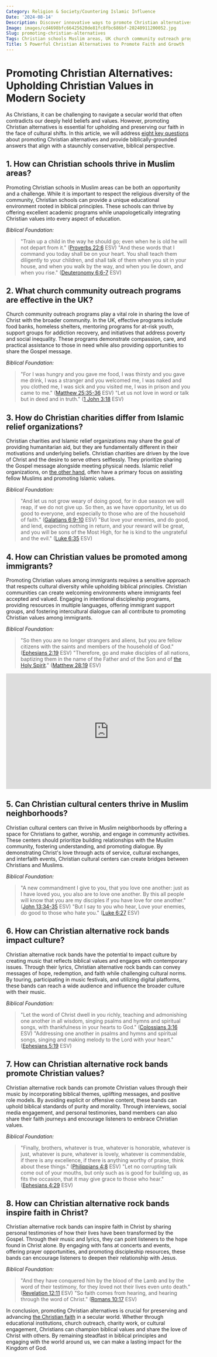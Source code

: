 ```yaml
---
Category: Religion & Society/Countering Islamic Influence
Date: '2024-08-14'
Description: Discover innovative ways to promote Christian alternatives in Muslim communities in the UK. Explore the impact of Christian schools, community outreach programs, charities, and cultural centers on fostering Christian values and engagement in diverse neighborhoods.
Image: images/cd4698bfc66425620de81fc8fbc686bf-20240911200052.jpg
Slug: promoting-christian-alternatives
Tags: Christian schools Muslim areas, UK church community outreach programs, Christian charities vs Islamic relief, Promoting Christian values immigrants, Christian cultural centers Muslim neighborhoods
Title: 5 Powerful Christian Alternatives to Promote Faith and Growth
---
```


# Promoting Christian Alternatives: Upholding Christian Values in Modern Society

As Christians, it can be challenging to navigate a secular world that often contradicts our deeply held beliefs and values. However, promoting Christian alternatives is essential for upholding and preserving our faith in the face of cultural shifts. In this article, we will address [eight key questions](/identifying-marxist-influence) about promoting Christian alternatives and provide biblically-grounded answers that align with a staunchly conservative, biblical perspective.

## 1. How can Christian schools thrive in Muslim areas?

Promoting Christian schools in Muslim areas can be both an opportunity and a challenge. While it is important to respect the religious diversity of the community, Christian schools can provide a unique educational environment rooted in biblical principles. These schools can thrive by offering excellent academic programs while unapologetically integrating Christian values into every aspect of education.

*Biblical Foundation:*
> "Train up a child in the way he should go; even when he is old he will not depart from it." ([Proverbs 22:6](https://www.bibleref.com/Proverbs/22/Proverbs-22-6.html) ESV)
> "And these words that I command you today shall be on your heart. You shall teach them diligently to your children, and shall talk of them when you sit in your house, and when you walk by the way, and when you lie down, and when you rise." ([Deuteronomy 6:6-7](https://www.bibleref.com/Deuteronomy/6/Deuteronomy-6-6.html) ESV)

## 2. What church community outreach programs are effective in the UK?

Church community outreach programs play a vital role in sharing the love of Christ with the broader community. In the UK, effective programs include food banks, homeless shelters, mentoring programs for at-risk youth, support groups for addiction recovery, and initiatives that address poverty and social inequality. These programs demonstrate compassion, care, and practical assistance to those in need while also providing opportunities to share the Gospel message.

*Biblical Foundation:*
> "For I was hungry and you gave me food, I was thirsty and you gave me drink, I was a stranger and you welcomed me, I was naked and you clothed me, I was sick and you visited me, I was in prison and you came to me." ([Matthew 25:35-36](https://www.bibleref.com/Matthew/25/Matthew-25-35.html) ESV)
> "Let us not love in word or talk but in deed and in truth." ([1 John 3:18](https://www.bibleref.com/1-John/3/1-John-3-18.html) ESV)

## 3. How do Christian charities differ from Islamic relief organizations?

Christian charities and Islamic relief organizations may share the goal of providing humanitarian aid, but they are fundamentally different in their motivations and underlying beliefs. Christian charities are driven by the love of Christ and the desire to serve others selflessly. They prioritize sharing the Gospel message alongside meeting physical needs. Islamic relief organizations, on [the other hand](/exploring-the-sacred-sites-of-bethany-and-jerusalem-a-christian-pilgrimage-guide), often have a primary focus on assisting fellow Muslims and promoting Islamic values.

*Biblical Foundation:*
> "And let us not grow weary of doing good, for in due season we will reap, if we do not give up. So then, as we have opportunity, let us do good to everyone, and especially to those who are of the household of faith." ([Galatians 6:9-10](https://www.bibleref.com/Galatians/6/Galatians-6-9.html) ESV)
> "But love your enemies, and do good, and lend, expecting nothing in return, and your reward will be great, and you will be sons of the Most High, for he is kind to the ungrateful and the evil." ([Luke 6:35](https://www.bibleref.com/Luke/6/Luke-6-35.html) ESV)

## 4. How can Christian values be promoted among immigrants?

Promoting Christian values among immigrants requires a sensitive approach that respects cultural diversity while upholding biblical principles. Christian communities can create welcoming environments where immigrants feel accepted and valued. Engaging in intentional discipleship programs, providing resources in multiple languages, offering immigrant support groups, and fostering intercultural dialogue can all contribute to promoting Christian values among immigrants.

*Biblical Foundation:*
> "So then you are no longer strangers and aliens, but you are fellow citizens with the saints and members of the household of God." ([Ephesians 2:19](https://www.bibleref.com/Ephesians/2/Ephesians-2-19.html) ESV)
> "Therefore, go and make disciples of all nations, baptizing them in the name of the Father and of the Son and of [the Holy Spirit](/unveiling-the-mystery-holy-spirits-transformative-work-christian-life)." ([Matthew 28:19](https://www.bibleref.com/Matthew/28/Matthew-28-19.html) ESV)


<iframe width="560" height="315" src="https://www.youtube.com/embed/UatFb_nX1so" frameborder="0" allow="autoplay; encrypted-media" allowfullscreen></iframe>


## 5. Can Christian cultural centers thrive in Muslim neighborhoods?

Christian cultural centers can thrive in Muslim neighborhoods by offering a space for Christians to gather, worship, and engage in community activities. These centers should prioritize building relationships with the Muslim community, fostering understanding, and promoting dialogue. By demonstrating Christ's love through acts of service, cultural exchanges, and interfaith events, Christian cultural centers can create bridges between Christians and Muslims.

*Biblical Foundation:*
> "A new commandment I give to you, that you love one another: just as I have loved you, you also are to love one another. By this all people will know that you are my disciples if you have love for one another." ([John 13:34-35](https://www.bibleref.com/John/13/John-13-34.html) ESV)
> "But I say to you who hear, Love your enemies, do good to those who hate you." ([Luke 6:27](https://www.bibleref.com/Luke/6/Luke-6-27.html) ESV)

## 6. How can Christian alternative rock bands impact culture?

Christian alternative rock bands have the potential to impact culture by creating music that reflects biblical values and engages with contemporary issues. Through their lyrics, Christian alternative rock bands can convey messages of hope, redemption, and faith while challenging cultural norms. By touring, participating in music festivals, and utilizing digital platforms, these bands can reach a wide audience and influence the broader culture with their music.

*Biblical Foundation:*
> "Let the word of Christ dwell in you richly, teaching and admonishing one another in all wisdom, singing psalms and hymns and spiritual songs, with thankfulness in your hearts to God." ([Colossians 3:16](https://www.bibleref.com/Colossians/3/Colossians-3-16.html) ESV)
> "Addressing one another in psalms and hymns and spiritual songs, singing and making melody to the Lord with your heart." ([Ephesians 5:19](https://www.bibleref.com/Ephesians/5/Ephesians-5-19.html) ESV)

## 7. How can Christian alternative rock bands promote Christian values?

Christian alternative rock bands can promote Christian values through their music by incorporating biblical themes, uplifting messages, and positive role models. By avoiding explicit or offensive content, these bands can uphold biblical standards of purity and morality. Through interviews, social media engagement, and personal testimonies, band members can also share their faith journeys and encourage listeners to embrace Christian values.

*Biblical Foundation:*
> "Finally, brothers, whatever is true, whatever is honorable, whatever is just, whatever is pure, whatever is lovely, whatever is commendable, if there is any excellence, if there is anything worthy of praise, think about these things." ([Philippians 4:8](https://www.bibleref.com/Philippians/4/Philippians-4-8.html) ESV)
> "Let no corrupting talk come out of your mouths, but only such as is good for building up, as fits the occasion, that it may give grace to those who hear." ([Ephesians 4:29](https://www.bibleref.com/Ephesians/4/Ephesians-4-29.html) ESV)

## 8. How can Christian alternative rock bands inspire faith in Christ?

Christian alternative rock bands can inspire faith in Christ by sharing personal testimonies of how their lives have been transformed by the Gospel. Through their music and lyrics, they can point listeners to the hope found in Christ alone. By engaging with fans at concerts and events, offering prayer opportunities, and promoting discipleship resources, these bands can encourage listeners to deepen their relationship with Jesus.

*Biblical Foundation:*
> "And they have conquered him by the blood of the Lamb and by the word of their testimony, for they loved not their lives even unto death." ([Revelation 12:11](https://www.bibleref.com/Revelation/12/Revelation-12-11.html) ESV)
> "So faith comes from hearing, and hearing through the word of Christ." ([Romans 10:17](https://www.bibleref.com/Romans/10/Romans-10-17.html) ESV)

In conclusion, promoting Christian alternatives is crucial for preserving and advancing [the Christian faith](/attributes-of-the-holy-spirit-understanding-the-power-and-presence-of-the-spirit-in-christianity) in a secular world. Whether through educational institutions, church outreach, charity work, or cultural engagement, Christians can champion biblical values and share the love of Christ with others. By remaining steadfast in biblical principles and engaging with the world around us, we can make a lasting impact for the Kingdom of God.